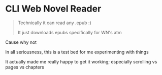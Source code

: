 # CLI Web Novel Reader

> Technically it can read any .epub :)
> 
> It just downloads epubs specifically for WN's atm

Cause why not

In all seriousness, this is a test bed for me experimenting with things

It actually made me really happy to get it working; especially scrolling vs pages vs chapters

